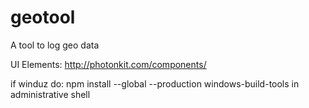 # geotool
A tool to log geo data


UI Elements:  http://photonkit.com/components/

if winduz do:
npm install --global --production windows-build-tools
in administrative shell
